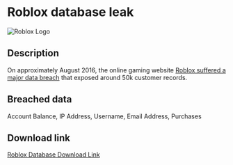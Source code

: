 # Roblox database leak

![Roblox Logo](https://github.com/user-attachments/assets/abeaeb41-09d1-4909-b1ae-c1a6f10e608d)

## Description

On approximately August 2016, the online gaming website <a href="https://roblox.fandom.com/wiki/2016_Roblox_security_breach" target="_blank" rel="noopener">Roblox suffered a major data breach</a> that exposed around 50k customer records.

## Breached data

Account Balance, IP Address, Username, Email Address, Purchases

## Download link

[Roblox Database Download Link](https://files.vc/d/dl?hash=bf5b4af4b1b67e90bc8bbbba693304ba)
